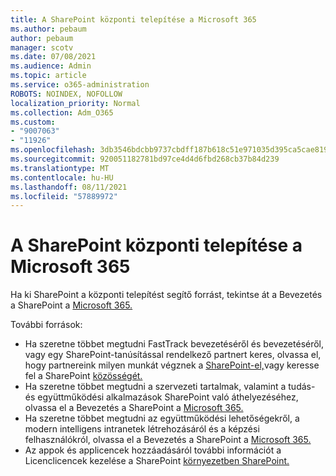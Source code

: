 ```yaml
---
title: A SharePoint központi telepítése a Microsoft 365
ms.author: pebaum
author: pebaum
manager: scotv
ms.date: 07/08/2021
ms.audience: Admin
ms.topic: article
ms.service: o365-administration
ROBOTS: NOINDEX, NOFOLLOW
localization_priority: Normal
ms.collection: Adm_O365
ms.custom:
- "9007063"
- "11926"
ms.openlocfilehash: 3db3546bdcbb9737cbdff187b618c51e971035d395ca5cae8195bbc0e360b313
ms.sourcegitcommit: 920051182781bd97ce4d4d6fbd268cb37b84d239
ms.translationtype: MT
ms.contentlocale: hu-HU
ms.lasthandoff: 08/11/2021
ms.locfileid: "57889972"
---
```

# <a name="deploy-sharepoint-in-microsoft-365"></a>A SharePoint központi telepítése a Microsoft 365

Ha ki SharePoint a központi telepítést segítő forrást, tekintse át a Bevezetés a SharePoint a [Microsoft 365.](https://docs.microsoft.com/sharepoint/introduction) 

További források: 

- Ha szeretne többet megtudni FastTrack bevezetéséről és bevezetéséről, vagy egy SharePoint-tanúsítással rendelkező partnert keres, olvassa el, hogy partnereink milyen munkát végznek a [SharePoint-el,](https://docs.microsoft.com/microsoft-365/sharepoint/sharepoint-partners-sharepoint-support)vagy keresse fel a SharePoint [közösségét.](https://techcommunity.microsoft.com/t5/sharepoint/ct-p/SharePoint) 
- Ha szeretne többet megtudni a szervezeti tartalmak, valamint a tudás- és együttműködési alkalmazások SharePoint való áthelyezéséhez, olvassa el a Bevezetés a SharePoint a [Microsoft 365.](https://docs.microsoft.com/sharepoint/introduction#migration) 
- Ha szeretne többet megtudni az együttműködési lehetőségekről, a modern intelligens intranetek létrehozásáról és a képzési felhasználókról, olvassa el a Bevezetés a SharePoint a [Microsoft 365.](https://docs.microsoft.com/sharepoint/introduction#collaboration) 
- Az appok és applicencek hozzáadásáról további információt a Licenclicencek kezelése a SharePoint [környezetben SharePoint.](https://docs.microsoft.com/sharepoint/manage-app-licenses) 


